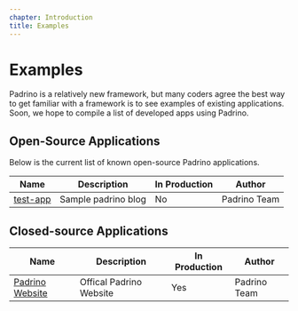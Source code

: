 ```yaml
---
chapter: Introduction
title: Examples
---
```


# Examples

Padrino is a relatively new framework, but many coders agree the best way to get
familiar with a framework is to see examples of existing applications. Soon, we
hope to compile a list of developed apps using Padrino.

## Open-Source Applications

Below is the current list of known open-source Padrino applications.

Name                                           | Description         | In Production | Author
---------------------------------------------- | ------------------- | ------------- | ------------
[test-app](http://github.com/padrino/test-app) | Sample padrino blog | No            | Padrino Team

## Closed-source Applications

Name                                    | Description             | In Production | Author
--------------------------------------- | ----------------------- | ------------- | ------------
[Padrino Website](http://padrinorb.com) | Offical Padrino Website | Yes           | Padrino Team
